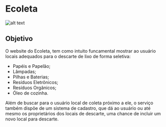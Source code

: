 # Ecoleta
![alt text](https://github.com/otaviodantas/ecoleta/tree/master/img/main.png)

## Objetivo
O website do Ecoleta, tem como intuito funcamental mostrar ao usuário locais adequados para o descarte de lixo de forma seletiva:

- Papéis e Papelão;
- Lâmpadas;
- Pilhas e Baterias;
- Resíduos Eletrônicos;
- Resíduos Orgânicos;
- Óleo de cozinha.

Além de buscar para o usuário local de coleta próximo a ele, o serviço também dispõe de um sistema de cadastro, que dá ao usuário
ou até mesmo os proprietários dos locais de descarte, uma chance de incluir um novo local para descarte.
